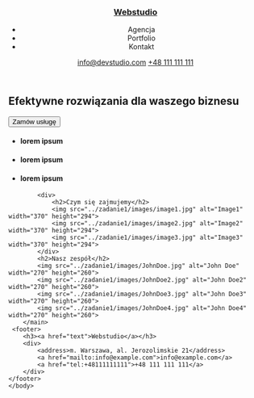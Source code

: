 <!doctype html>
<html lang="en">
    <head>
        <meta charset="utf-8">
        <meta http-equiv="x-ua-compatible" content="ie=edge">
        <meta name="viewport" content="width=device-width, initial-scale=1.0">
        <title>Webstudio</title>
    </head>
    <body>
        <header>
            <h3><a href="text">Webstudio</a></h3> 
        <nav>
            <ul>
                <li>Agencja</li>
                <li>Portfolio</li>
                <li>Kontakt</li>
            </ul>
        </nav>
        <div>
            <a href="mailto:info@devstudio.com">info@devstudio.com</a>
            <a href="tel:+48111111111">+48 111 111 111</a>
</div>
        </header>
        <main>
            <section>
                <h1>Efektywne rozwiązania dla waszego biznesu</h1>
            <div class="buttons">
                <button type="button" class="button">Zamów usługę</button>
            </div>
            </section>
            <section>
                <ul>
                <li><h4>lorem ipsum</h4></li>
                <li><h4>lorem ipsum</h4></li>
                <li><h4>lorem ipsum</h4></li>
            </ul>
        </section>
    
            <div>
                <h2>Czym się zajmujemy</h2>
                <img src="../zadanie1/images/image1.jpg" alt="Image1" width="370" height="294">
                <img src="../zadanie1/images/image2.jpg" alt="Image2" width="370" height="294">
                <img src="../zadanie1/images/image3.jpg" alt="Image3" width="370" height="294">
            </div>
            <h2>Nasz zespół</h2>
            <img src="../zadanie1/images/JohnDoe.jpg" alt="John Doe" width="270" height="260">
            <img src="../zadanie1/images/JohnDoe2.jpg" alt="John Doe2" width="270" height="260">
            <img src="../zadanie1/images/JohnDoe3.jpg" alt="John Doe3" width="270" height="260">
            <img src="../zadanie1/images/JohnDoe4.jpg" alt="John Doe4" width="270" height="260">
        </main>
     <footer>
        <h3><a href="text">Webstudio</a></h3>
        <div>
            <address>m. Warszawa, al. Jerozolimskie 21</address>
            <a href="mailto:info@example.com">info@example.com</a>
            <a href="tel:+48111111111">+48 111 111 111</a>
        </div>
    </footer>
    </body>
</html>
